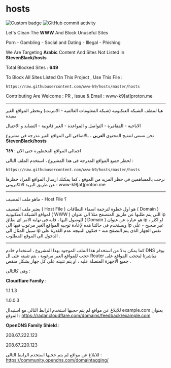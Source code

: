 # hosts

![Custom badge](https://img.shields.io/endpoint?style=for-the-badge&url=https%3A%2F%2Fhits.dwyl.com%2FWww-k9%2FHosts.json)  ![GitHub commit activity](https://img.shields.io/github/commit-activity/y/www-k9/hosts?style=for-the-badge)

Let's Clean The **WWW** And Block Unuseful Sites

Porn - Gambling - Social and Dating - Illegal - Phishing

We Are Targeting **Arabic** Content And Sites Not Listed In **StevenBlack/hosts**

Total Blocked Sites : **649**

To Block All Sites Listed On This Project , Use This File :

```
https://raw.githubusercontent.com/www-k9/hosts/master/hosts
```

Contributing Are Welcome : PR , Issue & Email : www-k9[at]proton.me

------

هيا لننظف الشبكة العنكبوتيه (شبكة المعلومات العالمية - الانترنت) ونحظر المواقع الغير مفيدة

الاباحية - المقامرة - التواصل و المواعدة - الغير قانونية - التصايد و الاحتيال

نحن نسعى لتنقيح المحتوى **العربى** ، بالاضافى الى المواقع الغير مدرجة فى مشروع
**StevenBlack/hosts**

اجمالى المواقع المحظورة حتى الان : **٦٤٩**

لحظر جميع المواقع المدرجة فى هذا المشروع ، استخدم الملف التالى :

```
https://raw.githubusercontent.com/www-k9/hosts/master/hosts
```

نرحب بالمساهمين فى حظر المزيد من الموقع ، كما يمكنك ارسال المواقع المراد حظرها عن طريق البريد الالكترونى :
www-k9[at]proton.me

------

ماهو ملف المضيف - Host File ؟

يعتبر ملف المضيف ( Host File ) هو اول خطوة لترجمة اسماء النطاقات ( Domain ) لمواقع الشبكة العنكبوتية ( WWW ) التى يتم طلبها عن طريق المتصفح مثلا الى عنوان ip للوصول اليها ، فانه فى نهاية الامر اى نطاق ( Domain ) هو عبارة عن عنوان ip او اكثر ،
ويستخدم فى حالتنا هذه لإعادة توجيه المواقع الغير مرغوب فيها الى ip غير صحيح - على سبيل المثال الى ip  نفس الجهاز الذى يتم التصفح منه - فتكون النتيجة عدم القدرة على الدخول الى الموقع المطلوب .

------

كما يمكن بدلا من استخدام هذا الملف الموجود بهذا المشروع ، استخدام خادم DNS يوفر حجب للمواقع الغير مرغوبة ، يتم تثبيته على ال Router مباشرتا ليحجب المواقع على جميع الاجهزة المتصلة عليه ، او يتم تثبيته على كل جهاز بشكل منفص .

وهى كالتالى :

**Cloudflare Family** :

1.1.1.3

1.0.0.3

للابلاغ عن مواقع لم يتم حجبها استخدم الرابط التالى مع استبدال  example.com بعنوان الموقع :
https://radar.cloudflare.com/domains/feedback/example.com

**OpenDNS Family Shield** :

208.67.222.123

208.67.220.123

للابلاغ عن مواقع لم يتم حجبها استخدم الرابط التالى :
https://community.opendns.com/domaintagging/
